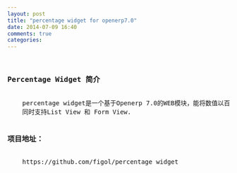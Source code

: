 ```yaml
---
layout: post
title: "percentage widget for openerp7.0"
date: 2014-07-09 16:40
comments: true
categories: 
---
```

<pre>
	<h3>Percentage Widget 简介</h3>
	percentage widget是一个基于Openerp 7.0的WEB模块，能将数值以百分比的形式呈现给用户；
	同时支持List View 和 Form View.
	<h3>项目地址：</h3>
	https://github.com/figol/percentage_widget	
</pre>
